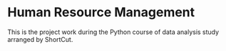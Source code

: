 # Human Resource Management
This is the project work during the Python course of data analysis study arranged by ShortCut.

